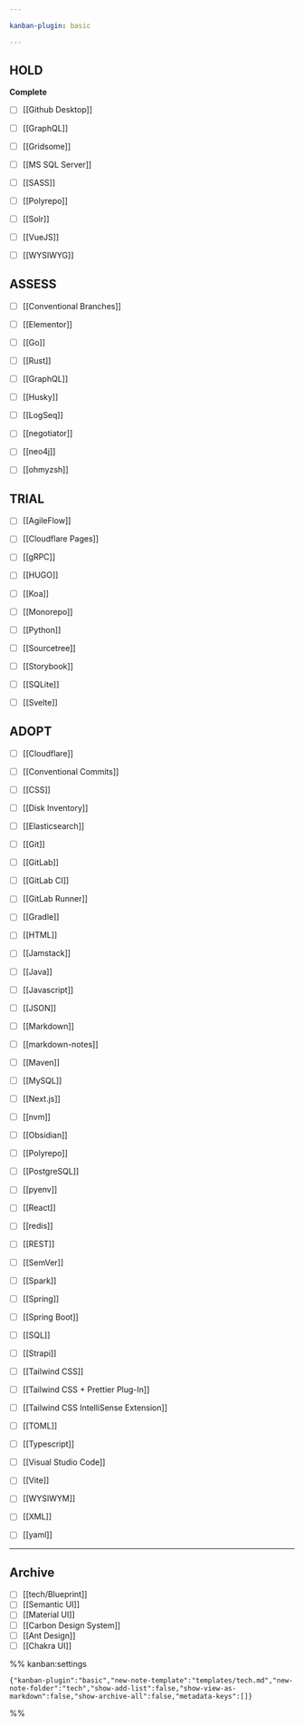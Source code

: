 ```yaml
---

kanban-plugin: basic

---
```


## HOLD

**Complete**
- [ ] [[Github Desktop]]
- [ ] [[GraphQL]]
- [ ] [[Gridsome]]
- [ ] [[MS SQL Server]]
- [ ] [[SASS]]
- [ ] [[Polyrepo]]
- [ ] [[Solr]]
- [ ] [[VueJS]]
- [ ] [[WYSIWYG]]


## ASSESS

- [ ] [[Conventional Branches]]
- [ ] [[Elementor]]
- [ ] [[Go]]
- [ ] [[Rust]]
- [ ] [[GraphQL]]
- [ ] [[Husky]]
- [ ] [[LogSeq]]
- [ ] [[negotiator]]
- [ ] [[neo4j]]
- [ ] [[ohmyzsh]]


## TRIAL

- [ ] [[AgileFlow]]
- [ ] [[Cloudflare Pages]]
- [ ] [[gRPC]]
- [ ] [[HUGO]]
- [ ] [[Koa]]
- [ ] [[Monorepo]]
- [ ] [[Python]]
- [ ] [[Sourcetree]]
- [ ] [[Storybook]]
- [ ] [[SQLite]]
- [ ] [[Svelte]]


## ADOPT

- [ ] [[Cloudflare]]
- [ ] [[Conventional Commits]]
- [ ] [[CSS]]
- [ ] [[Disk Inventory]]
- [ ] [[Elasticsearch]]
- [ ] [[Git]]
- [ ] [[GitLab]]
- [ ] [[GitLab CI]]
- [ ] [[GitLab Runner]]
- [ ] [[Gradle]]
- [ ] [[HTML]]
- [ ] [[Jamstack]]
- [ ] [[Java]]
- [ ] [[Javascript]]
- [ ] [[JSON]]
- [ ] [[Markdown]]
- [ ] [[markdown-notes]]
- [ ] [[Maven]]
- [ ] [[MySQL]]
- [ ] [[Next.js]]
- [ ] [[nvm]]
- [ ] [[Obsidian]]
- [ ] [[Polyrepo]]
- [ ] [[PostgreSQL]]
- [ ] [[pyenv]]
- [ ] [[React]]
- [ ] [[redis]]
- [ ] [[REST]]
- [ ] [[SemVer]]
- [ ] [[Spark]]
- [ ] [[Spring]]
- [ ] [[Spring Boot]]
- [ ] [[SQL]]
- [ ] [[Strapi]]
- [ ] [[Tailwind CSS]]
- [ ] [[Tailwind CSS + Prettier Plug-In]]
- [ ] [[Tailwind CSS IntelliSense Extension]]
- [ ] [[TOML]]
- [ ] [[Typescript]]
- [ ] [[Visual Studio Code]]
- [ ] [[Vite]]
- [ ] [[WYSIWYM]]
- [ ] [[XML]]
- [ ] [[yaml]]


***

## Archive

- [ ] [[tech/Blueprint]]
- [ ] [[Semantic UI]]
- [ ] [[Material UI]]
- [ ] [[Carbon Design System]]
- [ ] [[Ant Design]]
- [ ] [[Chakra UI]]

%% kanban:settings
```
{"kanban-plugin":"basic","new-note-template":"templates/tech.md","new-note-folder":"tech","show-add-list":false,"show-view-as-markdown":false,"show-archive-all":false,"metadata-keys":[]}
```
%%